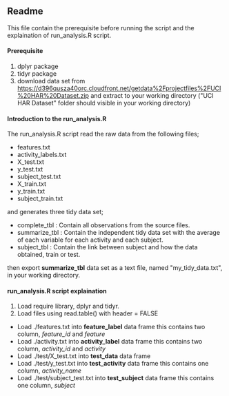 ## Readme
This file contain the prerequisite before running the script and the explaination of run_analysis.R script.

#### Prerequisite
1. dplyr package
2. tidyr package
3. download data set from https://d396qusza40orc.cloudfront.net/getdata%2Fprojectfiles%2FUCI%20HAR%20Dataset.zip and extract to your working directory ("UCI HAR Dataset" folder should visible in your working directory)

#### Introduction to the run_analysis.R
The run_analysis.R script read the raw data from the following files;
- features.txt
- activity_labels.txt
- X_test.txt
- y_test.txt
- subject_test.txt
- X_train.txt
- y_train.txt
- subject_train.txt

and generates three tidy data set;
- complete_tbl  : Contain all observations from the source files.
- summarize_tbl : Contain the independent tidy data set with the average of each variable for each activity and each subject.
- subject_tbl   : Contain the link between subject and how the data obtained, train or test.

then export **summarize_tbl** data set as a text file, named "my_tidy_data.txt", in your working directory.

#### run_analysis.R script explaination
1. Load require library, dplyr and tidyr.
2. Load files using read.table() with header = FALSE
  - Load ./features.txt into **feature_label** data frame this contains two column, *feature_id* and *feature*
  - Load ./activity.txt into **activity_label** data frame this contains two column, *activity_id* and *activity*
  - Load ./test/X_test.txt into **test_data** data frame 
  - Load ./test/y_test.txt into **test_activity** data frame this contains one column, *activity_name*
  - Load ./test/subject_test.txt into **test_subject** data frame this contains one column, *subject*

